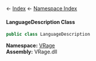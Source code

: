 ← [Index](Api-Index) ← [Namespace Index](Namespace-Index)

#### LanguageDescription Class

```csharp
public class LanguageDescription
```

**Namespace:** [VRage](VRage)  
**Assembly:** VRage.dll

